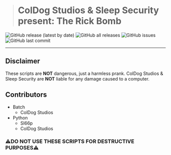 > # ColDog Studios & Sleep Security present: The Rick Bomb

![GitHub release (latest by date)](https://img.shields.io/github/v/release/Sl66p/ColDog-Locker-Windows?display_name=release)
![GitHub all releases](https://img.shields.io/github/downloads/Sl66p/ColDog-Locker-Windows/total)
![GitHub issues](https://img.shields.io/github/issues/Sl66p/ColDog-Locker-Windows)
![GitHub last commit](https://img.shields.io/github/last-commit/Sl66p/Rick-Bomb)

---

## Disclaimer

These scripts are **NOT** dangerous, just a harmless prank. ColDog Studios & Sleep Security are **NOT** liable for any damage caused to a computer.

## Contributors

 - Batch
    - ColDog Studios
 - Python
    - Sl66p
    - ColDog Studios

### ⚠️DO NOT USE THESE SCRIPTS FOR DESTRUCTIVE PURPOSES⚠️
